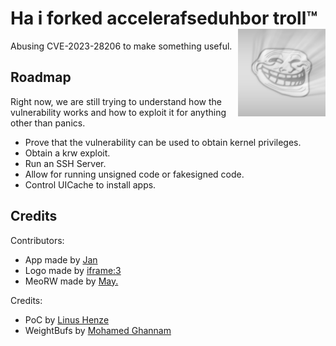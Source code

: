 # Ha i forked accelerafseduhbor troll™ <img src="acceleratortroll/Assets.xcassets/AppIcon.appiconset/acceleratortroll.png" width="140px" style="float: right;">
Abusing CVE-2023-28206 to make something useful. 

## Roadmap
Right now, we are still trying to understand how the vulnerability works and how to exploit it for anything other than panics.

 - Prove that the vulnerability can be used to obtain kernel privileges.
 - Obtain a krw exploit.
 - Run an SSH Server.
 - Allow for running unsigned code or fakesigned code.
 - Control UICache to install apps.


## Credits

Contributors:
 - App made by [Jan](https://github.com/JanCraft)
 - Logo made by [iframe:3](https://github.com/vmhl87)
 - MeoRW made by [May.](https://github.com/TheFunnyMan16)

Credits:
 - PoC by [Linus Henze](https://github.com/LinusHenze)
 - WeightBufs by [Mohamed Ghannam](https://github.com/0x36)
